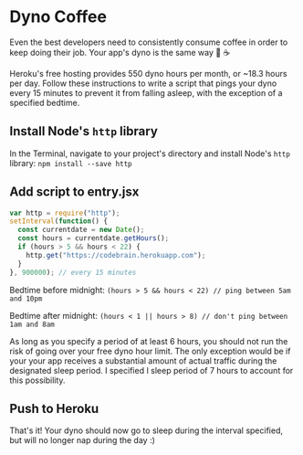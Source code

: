 # Dyno Coffee

Even the best developers need to consistently consume coffee in order to keep doing their job. Your app's dyno is the same way 🐲 ☕

Heroku's free hosting provides 550 dyno hours per month, or ~18.3 hours per day. Follow these instructions to write a script that pings your dyno every 15 minutes to prevent it from falling asleep, with the exception of a specified bedtime.

## Install Node's `http` library

In the Terminal, navigate to your project's directory and install Node's `http` library:
`npm install --save http`

## Add script to entry.jsx

```javascript
var http = require("http");
setInterval(function() {
  const currentdate = new Date();
  const hours = currentdate.getHours();
  if (hours > 5 && hours < 22) {
    http.get("https://codebrain.herokuapp.com");
  }
}, 900000); // every 15 minutes
```

Bedtime before midnight:
`(hours > 5 && hours < 22) // ping between 5am and 10pm`

Bedtime after midnight:
`(hours < 1 || hours > 8) // don't ping between 1am and 8am`

As long as you specify a period of at least 6 hours, you should not run the risk of going over your free dyno hour limit. The only exception would be if your your app receives a substantial amount of actual traffic during the designated sleep period. I specified I sleep period of 7 hours to account for this possibility.

## Push to Heroku

That's it! Your dyno should now go to sleep during the interval specified, but will no longer nap during the day :)
